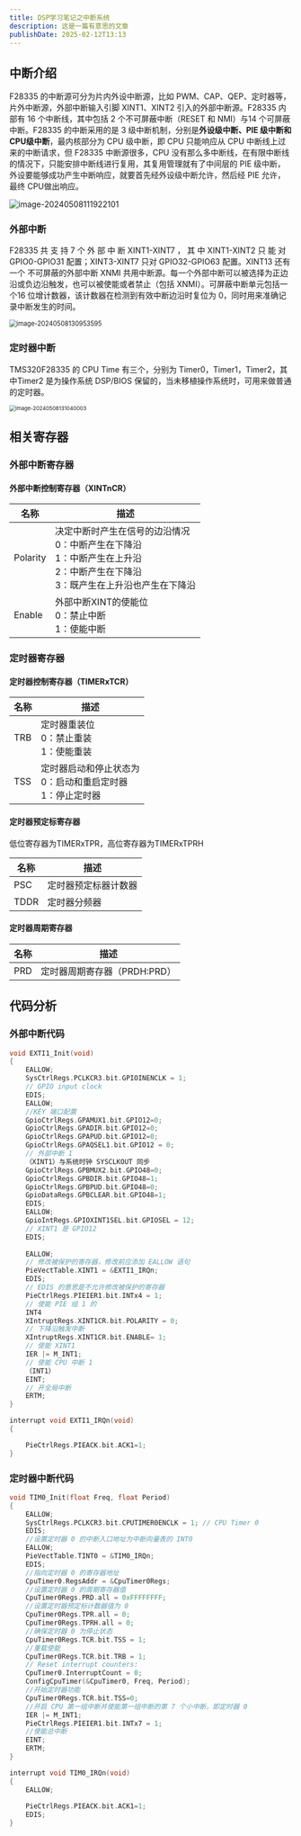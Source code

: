 ```yaml
---
title: DSP学习笔记之中断系统
description: 这是一篇有意思的文章
publishDate: 2025-02-12T13:13
---
```

## 中断介绍

F28335 的中断源可分为片内外设中断源，比如 PWM、CAP、QEP、定时器等，片外中断源，外部中断输入引脚 XINT1、XINT2 引入的外部中断源。F28335 内部有 16 个中断线，其中包括 2 个不可屏蔽中断（RESET 和 NMI）与14 个可屏蔽中断。F28335 的中断采用的是 3 级中断机制，分别是**外设级中断、PIE 级中断和 CPU级中断**，最内核部分为 CPU 级中断，即 CPU 只能响应从 CPU 中断线上过来的中断请求，但 F28335 中断源很多，CPU 没有那么多中断线，在有限中断线的情况下，只能安排中断线进行复用，其复用管理就有了中间层的 PIE 级中断，外设要能够成功产生中断响应，就要首先经外设级中断允许，然后经 PIE 允许，最终 CPU做出响应。

![image-20240508111922101](https://al-picgo.oss-cn-shanghai.aliyuncs.com/typora-tu-chuang/image-20240508111922101.png)

### 外部中断

F28335 共 支 持 7 个 外 部 中 断 XINT1-XINT7 ， 其 中 XINT1-XINT2 只 能 对GPIO0-GPIO31 配置；XINT3-XINT7 只对 GPIO32-GPIO63 配置。XINT13 还有一个
不可屏蔽的外部中断 XNMI 共用中断源。每一个外部中断可以被选择为正边沿或负边沿触发，也可以被使能或者禁止（包括 XNMI）。可屏蔽中断单元包括一个16 位增计数器，该计数器在检测到有效中断边沿时复位为 0，同时用来准确记录中断发生的时间。

<img src="https://al-picgo.oss-cn-shanghai.aliyuncs.com/typora-tu-chuang/image-20240508130953595.png" alt="image-20240508130953595" style="zoom: 80%;" />

### 定时器中断

TMS320F28335 的 CPU Time 有三个，分别为 Timer0，Timer1，Timer2，其中Timer2 是为操作系统 DSP/BIOS 保留的，当未移植操作系统时，可用来做普通的定时器。

<img src="https://al-picgo.oss-cn-shanghai.aliyuncs.com/typora-tu-chuang/image-20240508131040003.png" alt="image-20240508131040003" style="zoom:67%;" />

## 相关寄存器

### 外部中断寄存器

#### 外部中断控制寄存器（XINTnCR）

| 名称     | 描述                                                         |
| -------- | ------------------------------------------------------------ |
| Polarity | 决定中断时产生在信号的边沿情况<br />0：中断产生在下降沿<br />1：中断产生在上升沿<br />2：中断产生在下降沿<br />3：既产生在上升沿也产生在下降沿 |
| Enable   | 外部中断XINT的使能位<br />0：禁止中断<br />1：使能中断       |

### 定时器寄存器

#### 定时器控制寄存器（TIMERxTCR）

| 名称 | 描述                                                         |
| ---- | ------------------------------------------------------------ |
| TRB  | 定时器重装位<br />0：禁止重装<br />1：使能重装               |
| TSS  | 定时器启动和停止状态为<br />0：启动和重启定时器<br />1：停止定时器 |

#### 定时器预定标寄存器

低位寄存器为TIMERxTPR，高位寄存器为TIMERxTPRH

| 名称 | 描述                 |
| ---- | -------------------- |
| PSC  | 定时器预定标器计数器 |
| TDDR | 定时器分频器         |

#### 定时器周期寄存器

| 名称 | 描述                         |
| ---- | ---------------------------- |
| PRD  | 定时器周期寄存器（PRDH:PRD） |

## 代码分析

### 外部中断代码

```C
void EXTI1_Init(void)
{
    EALLOW;
    SysCtrlRegs.PCLKCR3.bit.GPIOINENCLK = 1;
    // GPIO input clock
    EDIS;
    EALLOW;
    //KEY 端口配置
    GpioCtrlRegs.GPAMUX1.bit.GPIO12=0;
    GpioCtrlRegs.GPADIR.bit.GPIO12=0;
    GpioCtrlRegs.GPAPUD.bit.GPIO12=0;
    GpioCtrlRegs.GPAQSEL1.bit.GPIO12 = 0;
    // 外部中断 1
    （XINT1）与系统时钟 SYSCLKOUT 同步
    GpioCtrlRegs.GPBMUX2.bit.GPIO48=0;
    GpioCtrlRegs.GPBDIR.bit.GPIO48=1;
    GpioCtrlRegs.GPBPUD.bit.GPIO48=0;
    GpioDataRegs.GPBCLEAR.bit.GPIO48=1;
    EDIS;
    EALLOW;
    GpioIntRegs.GPIOXINT1SEL.bit.GPIOSEL = 12;
    // XINT1 是 GPIO12
    EDIS;
    
    EALLOW;
    // 修改被保护的寄存器，修改前应添加 EALLOW 语句
    PieVectTable.XINT1 = &EXTI1_IRQn;
    EDIS;
    // EDIS 的意思是不允许修改被保护的寄存器
    PieCtrlRegs.PIEIER1.bit.INTx4 = 1;
    // 使能 PIE 组 1 的
    INT4
    XIntruptRegs.XINT1CR.bit.POLARITY = 0;
    // 下降沿触发中断
    XIntruptRegs.XINT1CR.bit.ENABLE= 1;
    // 使能 XINT1
    IER |= M_INT1;
    // 使能 CPU 中断 1
    （INT1）
    EINT;
    // 开全局中断
    ERTM;
}

interrupt void EXTI1_IRQn(void)
{

	PieCtrlRegs.PIEACK.bit.ACK1=1;
}
```

### 定时器中断代码

```C
void TIM0_Init(float Freq, float Period)
{
    EALLOW;
    SysCtrlRegs.PCLKCR3.bit.CPUTIMER0ENCLK = 1; // CPU Timer 0
    EDIS;
    //设置定时器 0 的中断入口地址为中断向量表的 INT0
    EALLOW;
    PieVectTable.TINT0 = &TIM0_IRQn;
    EDIS;
    //指向定时器 0 的寄存器地址
    CpuTimer0.RegsAddr = &CpuTimer0Regs;
    //设置定时器 0 的周期寄存器值
    CpuTimer0Regs.PRD.all = 0xFFFFFFFF;
    //设置定时器预定标计数器值为 0
    CpuTimer0Regs.TPR.all = 0;
    CpuTimer0Regs.TPRH.all = 0;
    //确保定时器 0 为停止状态
    CpuTimer0Regs.TCR.bit.TSS = 1;
    //重载使能
    CpuTimer0Regs.TCR.bit.TRB = 1;
    // Reset interrupt counters:
    CpuTimer0.InterruptCount = 0;
    ConfigCpuTimer(&CpuTimer0, Freq, Period);
    //开始定时器功能
    CpuTimer0Regs.TCR.bit.TSS=0;
    //开启 CPU 第一组中断并使能第一组中断的第 7 个小中断，即定时器 0
    IER |= M_INT1;
    PieCtrlRegs.PIEIER1.bit.INTx7 = 1;
    //使能总中断
    EINT;
    ERTM;
}

interrupt void TIM0_IRQn(void)
{
	EALLOW;
	
	PieCtrlRegs.PIEACK.bit.ACK1=1;
	EDIS;
}

```


